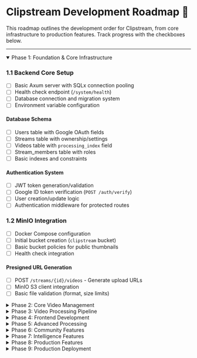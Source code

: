 # Clipstream Development Roadmap 🎯

This roadmap outlines the development order for Clipstream, from core infrastructure to production features. Track progress with the checkboxes below.

---

<details open>
<summary>Phase 1: Foundation & Core Infrastructure</summary>

### 1.1 Backend Core Setup
- [ ] Basic Axum server with SQLx connection pooling
- [ ] Health check endpoint (`/system/health`)
- [ ] Database connection and migration system
- [ ] Environment variable configuration

#### Database Schema
- [ ] Users table with Google OAuth fields
- [ ] Streams table with ownership/settings
- [ ] Videos table with `processing_index` field
- [ ] Stream_members table with roles
- [ ] Basic indexes and constraints

#### Authentication System
- [ ] JWT token generation/validation
- [ ] Google ID token verification (`POST /auth/verify`)
- [ ] User creation/update logic
- [ ] Authentication middleware for protected routes

### 1.2 MinIO Integration
- [ ] Docker Compose configuration
- [ ] Initial bucket creation (`clipstream` bucket)
- [ ] Basic bucket policies for public thumbnails
- [ ] Health check integration

#### Presigned URL Generation
- [ ] POST `/streams/{id}/videos` - Generate upload URLs
- [ ] MinIO S3 client integration
- [ ] Basic file validation (format, size limits)

</details>

<details>
<summary>Phase 2: Core Video Management</summary>

### 2.1 Basic Video Operations
- [ ] Frontend direct upload to MinIO via presigned URLs
- [ ] Video record creation in database (`processing_index = 1`)
- [ ] Basic error handling and validation
- [ ] GET `/streams/{id}/videos` - List videos in stream
- [ ] GET `/videos/{id}` - Get video details
- [ ] Basic thumbnail serving from MinIO

### 2.2 Stream Management
- [ ] POST `/streams` - Create stream
- [ ] GET `/streams` - List user streams
- [ ] GET `/streams/{id}` - Stream details
- [ ] Stream ownership validation
- [ ] Stream member roles (owner, admin, creator, viewer)
- [ ] Route protection based on roles
- [ ] Basic permission checking middleware

</details>

<details>
<summary>Phase 3: Video Processing Pipeline</summary>

### 3.1 Processing Infrastructure
- [ ] Redis Docker service
- [ ] Job queue structure for video processing
- [ ] Basic worker framework

#### Stage 1: Duplicate Detection
- [ ] File hash calculation without full download
- [ ] Duplicate checking against existing videos
- [ ] Set `processing_index` to -1 for duplicates
- [ ] Duplicate thumbnail overlay generation

### 3.2 Core Processing Stages
#### Stage 2: Video Transcoding
- [ ] FFmpeg integration for video processing
- [ ] Multi-bitrate HLS generation (480p, 720p, 1080p)
- [ ] Upload transcoded files to `MinIO/processed-videos/`
- [ ] Thumbnail generation and upload

#### Processing Status Updates
- [ ] Real-time `processing_index` updates via SQLx pool
- [ ] GET `/videos/{id}/processing` endpoint
- [ ] Frontend polling for processing status

</details>

<details>
<summary>Phase 4: Frontend Development</summary>

### 4.1 Next.js Core Setup
#### Authentication Frontend
- [ ] NextAuth.js configuration with Google provider
- [ ] Authentication state management
- [ ] Protected route components

#### Basic UI Components
- [ ] Stream list and creation forms
- [ ] Video upload component with progress
- [ ] Video list/grid display
- [ ] Processing status indicators

### 4.2 Video Player Integration
- [ ] HLS.js integration for adaptive streaming
- [ ] Direct streaming from MinIO processed-videos/
- [ ] Basic video controls and quality selection

</details>

<details>
<summary>Phase 5: Advanced Processing</summary>

### 5.1 Speech & AI Features
#### Stage 3: Speech-to-Text
- [ ] Audio extraction from video files
- [ ] Speech recognition integration
- [ ] Transcript storage in MinIO transcripts/
- [ ] Basic search by transcript content

#### Stage 4: AI Analysis
- [ ] OpenAI embeddings generation
- [ ] Similarity calculation between videos
- [ ] Embedding storage in MinIO embeddings/
- [ ] Basic similar video recommendations

</details>

<details>
<summary>Phase 6: Community Features</summary>

### 6.1 Invite System
- [ ] POST `/streams/{id}/invites` - Create invite links
- [ ] POST `/invites/{code}/join` - Join via invite
- [ ] Invite expiration and usage limits
- [ ] Frontend invite management UI

### 6.2 Social Features
- [ ] POST `/videos/{id}/like` - Like/unlike system
- [ ] Video sharing with temporary public links
- [ ] Basic video metadata editing

</details>

<details>
<summary>Phase 7: Intelligence Features</summary>

### 7.1 Advanced Discovery
- [ ] GET `/videos/{id}/similar` endpoint
- [ ] AI-powered content recommendations
- [ ] Frontend similar videos display

#### POV Detection
- [ ] Cross-video perspective analysis
- [ ] Timeline alignment algorithms
- [ ] POV cluster visualization

### 7.2 Timeline Features
- [ ] Dynamic Time Warping (DTW) algorithm implementation
- [ ] GET `/videos/{id}/timeline` endpoint
- [ ] Timeline visualization with aligned clips

#### Advanced Search
- [ ] Full-text search across transcripts
- [ ] Content-based video search
- [ ] Search result ranking and filtering

</details>

<details>
<summary>Phase 8: Production Features</summary>

### 8.1 Monitoring & Admin
- [ ] Processing queue monitoring
- [ ] System health metrics
- [ ] User and content management
- [ ] Storage usage statistics

#### Error Handling & Logging
- [ ] Comprehensive error types
- [ ] Structured logging with tracing
- [ ] Processing job retry mechanisms
- [ ] Dead letter queue handling

### 8.2 Performance Optimization
- [ ] Redis caching for frequently accessed data
- [ ] Thumbnail and metadata caching
- [ ] API response caching
- [ ] Load balancer configuration
- [ ] Multiple Axum instance support
- [ ] Database connection pool optimization
- [ ] Worker scaling strategies

</details>

<details>
<summary>Phase 9: Production Deployment</summary>

### 9.1 Infrastructure
- [ ] Multi-stage Docker builds
- [ ] Production environment configuration
- [ ] SSL/TLS certificate management
- [ ] Backup and recovery procedures

### Monitoring & Observability
- [ ] Prometheus metrics collection
- [ ] Health check endpoints
- [ ] Performance monitoring
- [ ] Error tracking and alerting

</details>